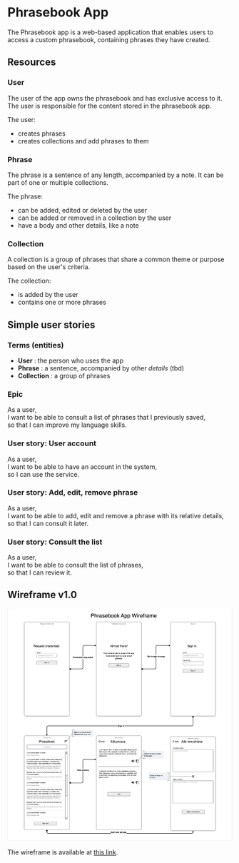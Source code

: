 # Phrasebook App

The Phrasebook app is a web-based application that enables users to access a custom phrasebook, containing phrases they have created.



## Resources

### User

The user of the app owns the phrasebook and has exclusive access to it. The user is responsible for the content stored in the phrasebook app.

The user:

- creates phrases
- creates collections and add phrases to them

### Phrase

The phrase is a sentence of any length, accompanied by a note. It can be part of one or multiple collections.

The phrase:

- can be added, edited or deleted by the user
- can be added or removed in a collection by the user
- have a body and other details, like a note

### Collection

A collection is a group of phrases that share a common theme or purpose based on the user's criteria.

The collection:

- is added by the user
- contains one or more phrases



## Simple user stories

### Terms (entities)

- **User** : the person who uses the app
- **Phrase** : a sentence, accompanied by other *details* (tbd)
- **Collection** : a group of phrases


### Epic

As a user,  
I want to be able to consult a list of phrases that I previously saved,  
so that I can improve my language skills.


### User story: User account

As a user,  
I want to be able to have an account in the system,  
so I can use the service.


### User story: Add, edit, remove phrase

As a user,  
I want to be able to add, edit and remove a phrase with its relative details,  
so that I can consult it later.


### User story: Consult the list

As a user,  
I want to be able to consult the list of phrases,  
so that I can review it.



## Wireframe v1.0

[![](images/wireframe.png "App wireframe")](https://app.moqups.com/YkcYUsHk3mhA7adK89hhK4qbxHpu5Tor/view/page/a880590a1?ui=0)

The wireframe is available at [this link](https://app.moqups.com/YkcYUsHk3mhA7adK89hhK4qbxHpu5Tor/view/page/a880590a1?ui=0).